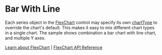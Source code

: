 Bar With Line
======================

Each series object in the [FlexChart](https://www.grapecity.com/wijmo/api/classes/wijmo_chart.flexchart.html) control may specify its own [chartType](https://www.grapecity.com/wijmo/api/classes/wijmo_chart.flexchart.html#charttype) to override the chart's default. This makes it easy to mix different chart types in a single chart.
The sample shows combination a bar chart with line chart, and multiple Y axes.

[Learn about FlexChart](https://www.grapecity.com/wijmo-flexchart) | [FlexChart API Reference](https://www.grapecity.com/wijmo/api/classes/wijmo_chart.flexchart.html)